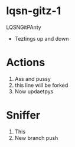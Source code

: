 # lqsn-gitz-1
LQSNGitPAnty
- Teztings up and down 

# Actions 

1. Ass and pussy 
2. this line will be forked 
3. Now updaetpys

# Sniffer 
1. This
2. New branch push 